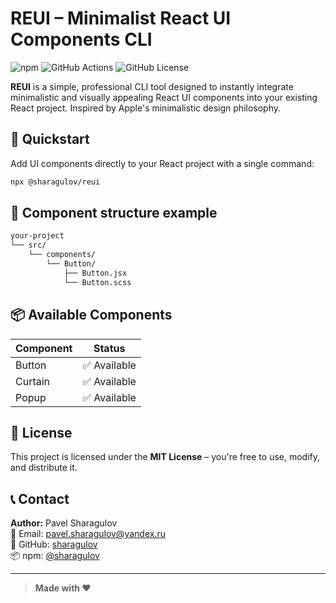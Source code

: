 # REUI – Minimalist React UI Components CLI

![npm](https://img.shields.io/npm/v/@sharagulov/reui?color=blue&style=for-the-badge)
![GitHub Actions](https://img.shields.io/github/actions/workflow/status/sharagulov/reui/npm-publish.yml?style=for-the-badge)
![GitHub License](https://img.shields.io/github/license/sharagulov/reui?style=for-the-badge)

**REUI** is a simple, professional CLI tool designed to instantly integrate minimalistic and visually appealing React UI components into your existing React project. Inspired by Apple's minimalistic design philosophy.



## 🚀 Quickstart

Add UI components directly to your React project with a single command:

```bash
npx @sharagulov/reui
```


## 📂 Component structure example

```bash
your-project
└── src/
    └── components/
        └── Button/
            ├── Button.jsx
            └── Button.scss
```


## 📦 Available Components

| Component    | Status |
| -------- | ------- |
| Button  | ✅ Available |
| Curtain | ✅ Available |
| Popup | ✅ Available |


## 📄 License

This project is licensed under the **MIT License** – you're free to use, modify, and distribute it.


## 📞 Contact

**Author:** Pavel Sharagulov  
📧 Email: [pavel.sharagulov@yandex.ru](mailto:pavel.sharagulov@yandex.ru)  
🔗 GitHub: [sharagulov](https://github.com/sharagulov)  
📦 npm: [@sharagulov](https://www.npmjs.com/~sharagulov)

---

> **Made with ❤️**  
